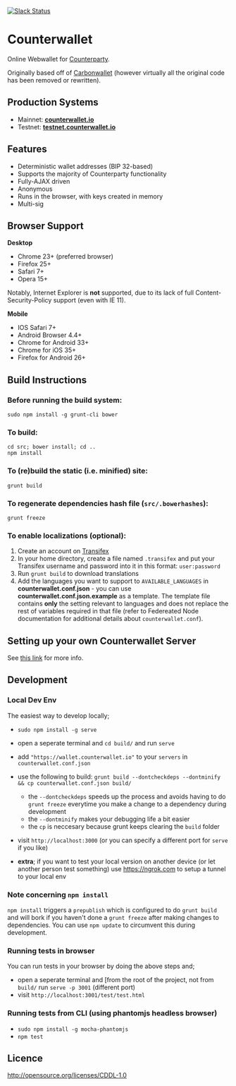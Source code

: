[![Slack Status](http://slack.counterparty.io/badge.svg)](http://slack.counterparty.io)

Counterwallet
================

Online Webwallet for [Counterparty](http://www.counterparty.io).

Originally based off of [Carbonwallet](http://www.carbonwallet.com) (however virtually all the original code has been removed or rewritten).


Production Systems
-------------------

* Mainnet: **[counterwallet.io](https://www.counterwallet.io/)**
* Testnet: **[testnet.counterwallet.io](https://testnet.counterwallet.io/)**


Features
----------

- Deterministic wallet addresses (BIP 32-based)
- Supports the majority of Counterparty functionality
- Fully-AJAX driven
- Anonymous
- Runs in the browser, with keys created in memory
- Multi-sig

Browser Support
-------------------

**Desktop**

- Chrome 23+ (preferred browser)
- Firefox 25+
- Safari 7+
- Opera 15+

Notably, Internet Explorer is **not** supported, due to its lack of full Content-Security-Policy support (even with IE 11).

**Mobile**

- IOS Safari 7+
- Android Browser 4.4+
- Chrome for Android 33+
- Chrome for iOS 35+
- Firefox for Android 26+


Build Instructions
-------------------

### Before running the build system:
```
sudo npm install -g grunt-cli bower
```

### To build:
```
cd src; bower install; cd ..
npm install
```

### To (re)build the static (i.e. minified) site:
```
grunt build
```

### To regenerate dependencies hash file (```src/.bowerhashes```):
```
grunt freeze
```

### To enable localizations (optional):
1. Create an account on [Transifex](https://www.transifex.com/)
2. In your home directory, create a file named `.transifex` and put your Transifex username and password into it in this format: `user:password`
3. Run `grunt build` to download translations
4. Add the languages you want to support to `AVAILABLE_LANGUAGES` in **counterwallet.conf.json** - you can use **counterwallet.conf.json.example** as a template. The template file contains **only** the setting relevant to languages and does not replace the rest of variables required in that file (refer to Federeated Node documentation for additional details about `counterwallet.conf`).

Setting up your own Counterwallet Server
-----------------------------------------

See [this link](http://counterparty.io/docs/federated_node/) for more info.

Development
-----------

### Local Dev Env
The easiest way to develop locally;

 - `sudo npm install -g serve`
 - open a seperate terminal and `cd build/` and run `serve`
 - add `"https://wallet.counterwallet.io"` to your `servers` in `counterwallet.conf.json`
 - use the following to build: `grunt build --dontcheckdeps --dontminify && cp counterwallet.conf.json build/`
    - the `--dontcheckdeps` speeds up the process and avoids having to do `grunt freeze` everytime you make a change to a dependency during development
    - the `--dontminify` makes your debugging life a bit easier
    - the `cp` is neccesary because grunt keeps clearing the `build` folder
 - visit `http://localhost:3000` (or you can specify a different port for `serve` if you like)
 
 - **extra**; if you want to test your local version on another device (or let another person test something) use https://ngrok.com to setup a tunnel to your local env
 
### Note concerning `npm install`
`npm install` triggers a `prepublish` which is configured to do `grunt build` 
and will bork if you haven't done a `grunt freeze` after making changes to dependencies.
You can use `npm update` to circumvent this during development.

### Running tests in browser
You can run tests in your browser by doing the above steps and;
 - open a seperate terminal and [from the root of the project, not from `build/` run `serve -p 3001` (different port)
 - visit `http://localhost:3001/test/test.html`

### Running tests from CLI (using phantomjs headless browser)
 - `sudo npm install -g mocha-phantomjs`
 - `npm test`


Licence
-------------------

http://opensource.org/licenses/CDDL-1.0

